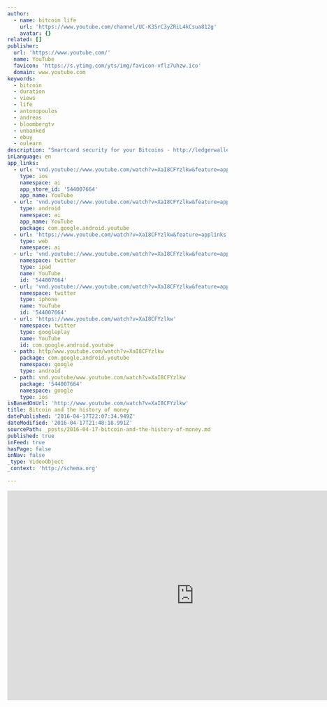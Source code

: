 ```yaml
---
author:
  - name: bitcoin life
    url: 'https://www.youtube.com/channel/UC-K35rC3yZRiL4kCsua812g'
    avatar: {}
related: []
publisher:
  url: 'https://www.youtube.com/'
  name: YouTube
  favicon: 'https://s.ytimg.com/yts/img/favicon-vflz7uhzw.ico'
  domain: www.youtube.com
keywords:
  - bitcoin
  - duration
  - views
  - life
  - antonopoulos
  - andreas
  - bloombergtv
  - unbanked
  - ebuy
  - oulearn
description: "Smartcard security for your Bitcoins - http://ledgerwallet.org People have been using different systems of money for thousands of years. How does bitcoin fit into the big picture? Let's take a look through history to find out."
inLanguage: en
app_links:
  - url: 'vnd.youtube://www.youtube.com/watch?v=XaI8CFYzlkw&feature=applinks'
    type: ios
    namespace: ai
    app_store_id: '544007664'
    app_name: YouTube
  - url: 'vnd.youtube://www.youtube.com/watch?v=XaI8CFYzlkw&feature=applinks'
    type: android
    namespace: ai
    app_name: YouTube
    package: com.google.android.youtube
  - url: 'https://www.youtube.com/watch?v=XaI8CFYzlkw&feature=applinks'
    type: web
    namespace: ai
  - url: 'vnd.youtube://www.youtube.com/watch?v=XaI8CFYzlkw&feature=applinks'
    namespace: twitter
    type: ipad
    name: YouTube
    id: '544007664'
  - url: 'vnd.youtube://www.youtube.com/watch?v=XaI8CFYzlkw&feature=applinks'
    namespace: twitter
    type: iphone
    name: YouTube
    id: '544007664'
  - url: 'https://www.youtube.com/watch?v=XaI8CFYzlkw'
    namespace: twitter
    type: googleplay
    name: YouTube
    id: com.google.android.youtube
  - path: http/www.youtube.com/watch?v=XaI8CFYzlkw
    package: com.google.android.youtube
    namespace: google
    type: android
  - path: vnd.youtube/www.youtube.com/watch?v=XaI8CFYzlkw
    package: '544007664'
    namespace: google
    type: ios
isBasedOnUrl: 'http://www.youtube.com/watch?v=XaI8CFYzlkw'
title: Bitcoin and the history of money
datePublished: '2016-04-17T22:07:34.949Z'
dateModified: '2016-04-17T21:48:18.991Z'
sourcePath: _posts/2016-04-17-bitcoin-and-the-history-of-money.md
published: true
inFeed: true
hasPage: false
inNav: false
_type: VideoObject
_context: 'http://schema.org'

---
```

<iframe src="http://cdn.embedly.com/widgets/media.html?src=https%3A%2F%2Fwww.youtube.com%2Fembed%2FXaI8CFYzlkw%3Ffeature%3Doembed&amp;url=https%3A%2F%2Fwww.youtube.com%2Fwatch%3Fv%3DXaI8CFYzlkw&amp;image=https%3A%2F%2Fi.ytimg.com%2Fvi%2FXaI8CFYzlkw%2Fhqdefault.jpg&amp;key=b7d04c9b404c499eba89ee7072e1c4f7&amp;type=text%2Fhtml&amp;schema=youtube" width="854" height="480" scrolling="no" frameborder="0" allowfullscreen="allowfullscreen" style=""></iframe>